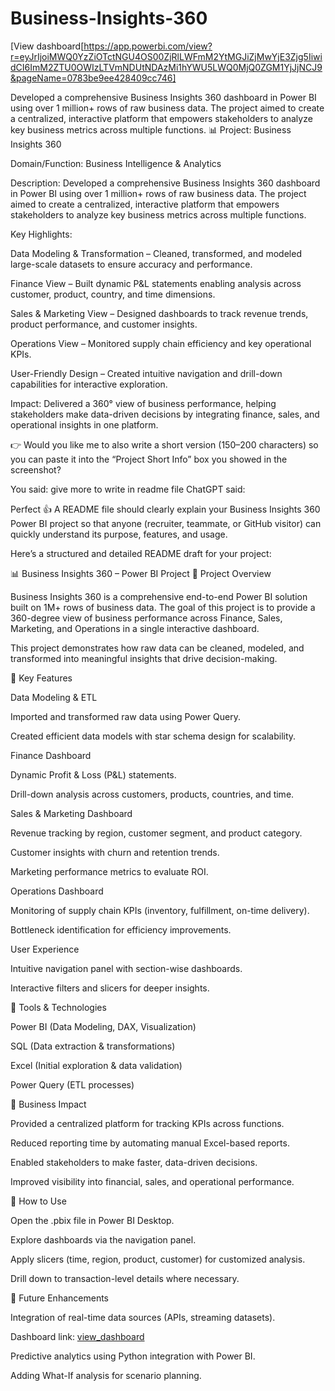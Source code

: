 # Business-Insights-360 
[View dashboard[https://app.powerbi.com/view?r=eyJrIjoiMWQ0YzZiOTctNGU4OS00ZjRlLWFmM2YtMGJiZjMwYjE3Zjg5IiwidCI6ImM2ZTU0OWIzLTVmNDUtNDAzMi1hYWU5LWQ0MjQ0ZGM1YjJjNCJ9&pageName=0783be9ee428409cc746]


Developed a comprehensive Business Insights 360 dashboard in Power BI using over 1 million+ rows of raw business data. The project aimed to create a centralized, interactive platform that empowers stakeholders to analyze key business metrics across multiple functions.
📊 Project: Business Insights 360

Domain/Function: Business Intelligence & Analytics

Description:
Developed a comprehensive Business Insights 360 dashboard in Power BI using over 1 million+ rows of raw business data. The project aimed to create a centralized, interactive platform that empowers stakeholders to analyze key business metrics across multiple functions.

Key Highlights:

Data Modeling & Transformation – Cleaned, transformed, and modeled large-scale datasets to ensure accuracy and performance.

Finance View – Built dynamic P&L statements enabling analysis across customer, product, country, and time dimensions.

Sales & Marketing View – Designed dashboards to track revenue trends, product performance, and customer insights.

Operations View – Monitored supply chain efficiency and key operational KPIs.

User-Friendly Design – Created intuitive navigation and drill-down capabilities for interactive exploration.

Impact:
Delivered a 360° view of business performance, helping stakeholders make data-driven decisions by integrating finance, sales, and operational insights in one platform.

👉 Would you like me to also write a short version (150–200 characters) so you can paste it into the “Project Short Info” box you showed in the screenshot?

You said:
give more to write in  readme file
ChatGPT said:

Perfect 👍 A README file should clearly explain your Business Insights 360 Power BI project so that anyone (recruiter, teammate, or GitHub visitor) can quickly understand its purpose, features, and usage.

Here’s a structured and detailed README draft for your project:

📊 Business Insights 360 – Power BI Project
🔹 Project Overview

Business Insights 360 is a comprehensive end-to-end Power BI solution built on 1M+ rows of business data. The goal of this project is to provide a 360-degree view of business performance across Finance, Sales, Marketing, and Operations in a single interactive dashboard.

This project demonstrates how raw data can be cleaned, modeled, and transformed into meaningful insights that drive decision-making.

🔹 Key Features

Data Modeling & ETL

Imported and transformed raw data using Power Query.

Created efficient data models with star schema design for scalability.

Finance Dashboard

Dynamic Profit & Loss (P&L) statements.

Drill-down analysis across customers, products, countries, and time.

Sales & Marketing Dashboard

Revenue tracking by region, customer segment, and product category.

Customer insights with churn and retention trends.

Marketing performance metrics to evaluate ROI.

Operations Dashboard

Monitoring of supply chain KPIs (inventory, fulfillment, on-time delivery).

Bottleneck identification for efficiency improvements.

User Experience

Intuitive navigation panel with section-wise dashboards.

Interactive filters and slicers for deeper insights.

🔹 Tools & Technologies

Power BI (Data Modeling, DAX, Visualization)

SQL (Data extraction & transformations)

Excel (Initial exploration & data validation)

Power Query (ETL processes)

🔹 Business Impact

Provided a centralized platform for tracking KPIs across functions.

Reduced reporting time by automating manual Excel-based reports.

Enabled stakeholders to make faster, data-driven decisions.

Improved visibility into financial, sales, and operational performance.

🔹 How to Use

Open the .pbix file in Power BI Desktop.

Explore dashboards via the navigation panel.

Apply slicers (time, region, product, customer) for customized analysis.

Drill down to transaction-level details where necessary.

🔹 Future Enhancements

Integration of real-time data sources (APIs, streaming datasets).

Dashboard link: [view_dashboard](https://app.powerbi.com/view?r=eyJrIjoiMWQ0YzZiOTctNGU4OS00ZjRlLWFmM2YtMGJiZjMwYjE3Zjg5IiwidCI6ImM2ZTU0OWIzLTVmNDUtNDAzMi1hYWU5LWQ0MjQ0ZGM1YjJjNCJ9)


Predictive analytics using Python integration with Power BI.

Adding What-If analysis for scenario planning.
